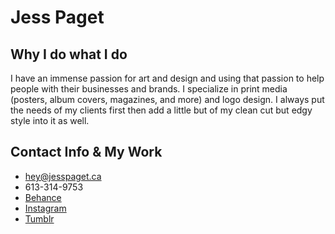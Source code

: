 # Jess Paget

## Why I do what I do

I have an immense passion for art and design and using that passion to help people with their businesses and brands. I specialize in print media (posters, album covers, magazines, and more) and logo design. I always put the needs of my clients first then add a little but of my clean cut but edgy style into it as well.

## Contact Info & My Work

- hey@jesspaget.ca
- 613-314-9753
- [Behance](https://www.behance.net/jessoleigh)
- [Instagram](https://instagram.com/radical.juice/)
- [Tumblr](http://hazyleigh.tumblr.com)